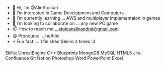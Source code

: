 - 👋 Hi, I’m @AlinStoican
- 👀 I’m interested in Game Development and Computers 
- 🌱 I’m currently learning ... AWS and multiplayer implementaion in games
- 💞️ I’m looking to collaborate on ... any new PC game
- 📫 How to reach me ...stoicanalinandrei@gmail.com
- 😄 Pronouns: ... he/him
- ⚡ Fun fact: ... I finished Sekiro 4 times :3





Skills:
UnrealEngine 
C++ Blueprints
 MongoDB MySQL
HTML5 
Jira Confluence
Git
Notion
Photoshop 
Word PowerPoint Excel
